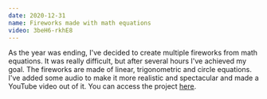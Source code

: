 ```yaml
---
date: 2020-12-31
name: Fireworks made with math equations
video: 3beH6-rkhE8
---
```


As the year was ending, I've decided to create multiple fireworks from math equations. It was really difficult, but after several hours I've achieved my goal. The fireworks are made of linear, trigonometric and circle equations. I've added some audio to make it more realistic and spectacular and made a YouTube video out of it. You can access the project [here](https://www.desmos.com/calculator/bp2z8gpyez).
    